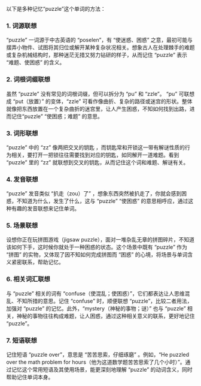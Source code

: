 以下是多种记忆“puzzle”这个单词的方法：
### 1. 词源联想
“puzzle” 一词源于中古英语的 “poselen”，有 “使迷惑、困惑” 之意，最初可能与摆弄小物件、试图将其归位或解开某种复杂状况相关。想象古人在处理棘手的难题或复杂机械结构时，那种迷茫无措又努力钻研的样子，从而记住 “puzzle” 表示 “难题、使困惑” 的含义。
### 2. 词根词缀联想
虽然 “puzzle” 没有常见的词根词缀，但可以拆分为 “pu” 和 “zzle”。 “pu” 可联想成 “put（放置）” 的变体，“zzle” 可看作像曲折、复杂的路径或迷宫的形状。整体就像把东西放置在一个复杂曲折的迷宫里，让人产生困惑，不知如何找到出路，进而记住“puzzle” “使困惑；难题” 的意思。
### 3. 词形联想
“puzzle” 中的 “zz” 像两把交叉的钥匙 ，而钥匙常和开锁这一带有解谜性质的行为相关，要打开一把锁往往需要找到对应的钥匙，如同解开一道难题。看到 “puzzle” 里的 “zz” 就联想到交叉的钥匙，从而记住这个词和难题、解谜有关。
### 4. 发音联想
“puzzle” 发音类似 “扒走（zou）了” ，想象东西突然被扒走了，你就会感到困惑，不知道为什么，发生了什么，这与 “puzzle” “使困惑” 的意思相呼应，通过这种有趣的发音联想来记住单词。
### 5. 场景联想
设想你正在玩拼图游戏（jigsaw puzzle），面对一堆杂乱无章的拼图碎片，不知道该如何下手，这时候你就处于一种困惑的状态。这个场景中既有 “puzzle” 作为 “拼图” 的实物，又体现了因不知如何完成拼图而 “困惑” 的心境，将场景与单词含义紧密联系，帮助记忆。
### 6. 相关词汇联想
与 “puzzle” 相关的词有 “confuse（使混乱；使困惑）”，它们都表达让人思维混乱、不知所措的意思。记住 “confuse” 时，顺便联想 “puzzle”，比较二者用法，加强对 “puzzle” 的记忆。此外，“mystery（神秘的事物；谜）” 也与 “puzzle” 相关，神秘的事物往往构成难题，让人困惑，通过这种相关意义的联系，更好地记住 “puzzle”。 
### 7. 短语联想
记住短语 “puzzle over”，意思是 “苦苦思索，仔细琢磨” 。例如，“He puzzled over the math problem for hours（他为这道数学题苦苦思索了几个小时）”。通过记忆这个常用短语及其使用场景，能更深刻地理解 “puzzle” 的动词含义，同时帮助记住单词本身。 